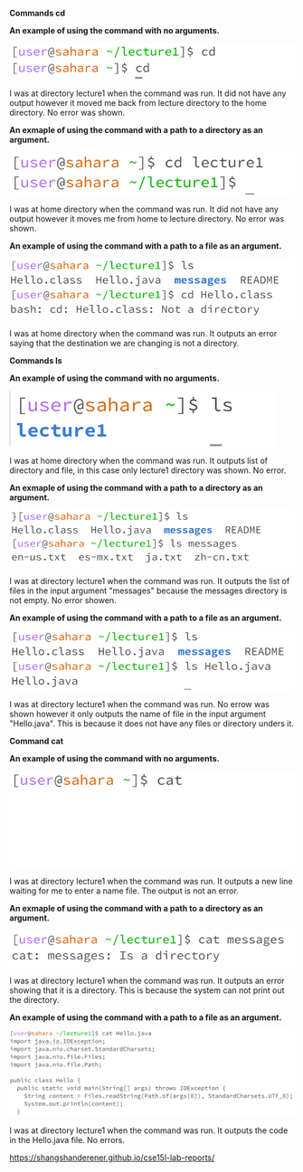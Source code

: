 **Commands cd** 

**An example of using the command with no arguments.** 

![Image](png/Noargcd.png)

I was at directory lecture1 when the command was run. It did not have any output however it moved me back from lecture directory to the home directory. No error was shown.

**An exmaple of using the command with a path to a directory as an argument.** 

![Image](png/cddir.png)

I was at home directory when the command was run. It did not have any output however it moves me from home to lecture directory. No error was shown.

**An example of using the command with a path to a file as an argument.**

![Image](png/cdf.png)

I was at home directory when the command was run. It outputs an error saying that the destination we are changing is not a directory.

**Commands ls**

**An example of using the command with no arguments.**

![Image](png/Noargls.png)

I was at home directory when the command was run. It outputs list of directory and file, in this case only lecture1 directory was shown. No error.

**An exmaple of using the command with a path to a directory as an argument.**

![Image](png/lsdir.png)

I was at directory lecture1 when the command was run. It outputs the list of files in the input argument "messages" because the messages directory is not empty. No error showen.

**An example of using the command with a path to a file as an argument.**

![Image](png/lsf.png)

I was at directory lecture1 when the command was run. No errow was shown however it only outputs the name of file in the input argument "Hello.java". This is because it does not have any files or directory unders it.

**Command cat**

**An example of using the command with no arguments.**

![Image](png/Noargcat.png)

I was at directory lecture1 when the command was run. It outputs a new line waiting for me to enter a name file. The output is not an error.

**An exmaple of using the command with a path to a directory as an argument.**

![Image](png/catdir.png)

I was at directory lecture1 when the command was run. It outputs an error showing that it is a directory. This is because the system can not print out the directory.

**An example of using the command with a path to a file as an argument.**

![Image](png/catf.png)

I was at directory lecture1 when the command was run. It outputs the code in the Hello.java file. No errors.

https://shangshanderener.github.io/cse15l-lab-reports/
